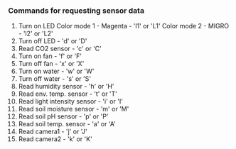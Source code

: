 ### Commands for requesting sensor data

1.  Turn on LED
        Color mode 1 -  Magenta -   'l1' or 'L1'
        Color mode 2 - MIGRO -      'l2' or 'L2'
2.  Turn off LED -                  'd' or 'D'
3.  Read CO2 sensor -               'c' or 'C'
4.  Turn on fan -                   'f' or 'F'
5.  Turn off fan -                  'x' or 'X'
6.  Turn on water -                 'w' or 'W'
7.  Turn off water -                's' or 'S'
8.  Read humidity sensor -          'h' or 'H'
9.  Read env. temp. sensor -        't' or 'T'
10. Read light intensity sensor -   'i' or 'I'
11. Read soil moisture sensor -     'm' or 'M'
12. Read soil pH sensor -           'p' or 'P'
13. Read soil temp. sensor -        'a' or 'A'
14. Read camera1 -                  'j' or 'J'
15. Read camera2 -                  'k' or 'K'